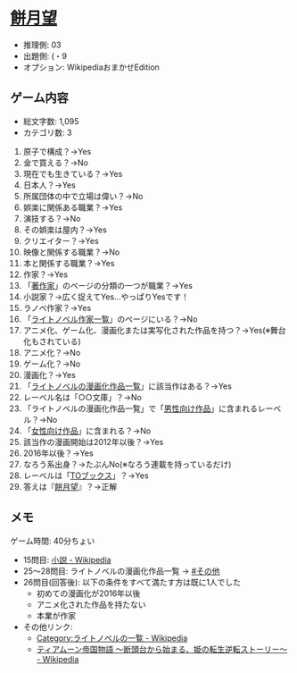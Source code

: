 # [餅月望](https://ja.wikipedia.org/wiki/%E9%A4%85%E6%9C%88%E6%9C%9B)

- 推理側: 03
- 出題側: (・9
- オプション: WikipediaおまかせEdition

## ゲーム内容

- 総文字数: 1,095
- カテゴリ数: 3

1. 原子で構成？→Yes
2. 金で買える？→No
3. 現在でも生きている？→Yes
4. 日本人？→Yes
5. 所属団体の中で立場は偉い？→No
6. 娯楽に関係ある職業？→Yes
7. 演技する？→No
8. その娯楽は屋内？→Yes
9. クリエイター？→Yes
10. 映像と関係する職業？→No
11. 本と関係する職業？→Yes
12. 作家？→Yes
13. 「[著作家](https://ja.wikipedia.org/wiki/%E8%91%97%E4%BD%9C%E5%AE%B6)」のページの分類の一つが職業？→Yes
14. 小説家？→広く捉えてYes…やっぱりYesです！
15. ラノベ作家？→Yes
16. 「[ライトノベル作家一覧](https://ja.wikipedia.org/wiki/%E3%83%A9%E3%82%A4%E3%83%88%E3%83%8E%E3%83%99%E3%83%AB%E4%BD%9C%E5%AE%B6%E4%B8%80%E8%A6%A7)」のページにいる？→No
17. アニメ化、ゲーム化、漫画化または実写化された作品を持つ？→Yes(※舞台化もされている)
18. アニメ化？→No
19. ゲーム化？→No
20. 漫画化？→Yes
21. 「[ライトノベルの漫画化作品一覧](https://ja.wikipedia.org/wiki/%E3%83%A9%E3%82%A4%E3%83%88%E3%83%8E%E3%83%99%E3%83%AB%E3%81%AE%E6%BC%AB%E7%94%BB%E5%8C%96%E4%BD%9C%E5%93%81%E4%B8%80%E8%A6%A7)」に該当作はある？→Yes
22. レーベル名は「○○文庫」？→No
23. 「ライトノベルの漫画化作品一覧」で「[男性向け作品](https://ja.wikipedia.org/wiki/%E3%83%A9%E3%82%A4%E3%83%88%E3%83%8E%E3%83%99%E3%83%AB%E3%81%AE%E6%BC%AB%E7%94%BB%E5%8C%96%E4%BD%9C%E5%93%81%E4%B8%80%E8%A6%A7#%E7%94%B7%E6%80%A7%E5%90%91%E3%81%91%E4%BD%9C%E5%93%81)」に含まれるレーベル？→No
24. 「[女性向け作品](https://ja.wikipedia.org/wiki/%E3%83%A9%E3%82%A4%E3%83%88%E3%83%8E%E3%83%99%E3%83%AB%E3%81%AE%E6%BC%AB%E7%94%BB%E5%8C%96%E4%BD%9C%E5%93%81%E4%B8%80%E8%A6%A7#%E5%A5%B3%E6%80%A7%E5%90%91%E3%81%91%E4%BD%9C%E5%93%81)」に含まれる？→No
25. 該当作の漫画開始は2012年以後？→Yes
26. 2016年以後？→Yes
27. なろう系出身？→たぶんNo(※なろう連載を持っているだけ)
28. レーベルは「[TOブックス](https://ja.wikipedia.org/wiki/%E3%83%A9%E3%82%A4%E3%83%88%E3%83%8E%E3%83%99%E3%83%AB%E3%81%AE%E6%BC%AB%E7%94%BB%E5%8C%96%E4%BD%9C%E5%93%81%E4%B8%80%E8%A6%A7#TO%E3%83%96%E3%83%83%E3%82%AF%E3%82%B9)」？→Yes
29. 答えは『[餅月望](https://ja.wikipedia.org/wiki/%E9%A4%85%E6%9C%88%E6%9C%9B)』？→正解

## メモ

ゲーム時間: 40分ちょい

- 15問目: [小説 - Wikipedia](https://ja.wikipedia.org/wiki/%E5%B0%8F%E8%AA%AC)
- 25～28問目: ライトノベルの漫画化作品一覧 → [#その他](https://ja.wikipedia.org/wiki/%E3%83%A9%E3%82%A4%E3%83%88%E3%83%8E%E3%83%99%E3%83%AB%E3%81%AE%E6%BC%AB%E7%94%BB%E5%8C%96%E4%BD%9C%E5%93%81%E4%B8%80%E8%A6%A7#%E3%81%9D%E3%81%AE%E4%BB%96)  
- 26問目(回答後): 以下の条件をすべて満たす方は既に1人でした
  - 初めての漫画化が2016年以後
  - アニメ化された作品を持たない
  - 本業が作家
- その他リンク:
  - [Category:ライトノベルの一覧 - Wikipedia](https://ja.wikipedia.org/wiki/Category:%E3%83%A9%E3%82%A4%E3%83%88%E3%83%8E%E3%83%99%E3%83%AB%E3%81%AE%E4%B8%80%E8%A6%A7)
  - [ティアムーン帝国物語 〜断頭台から始まる、姫の転生逆転ストーリー〜 - Wikipedia](https://ja.wikipedia.org/wiki/%E3%83%86%E3%82%A3%E3%82%A2%E3%83%A0%E3%83%BC%E3%83%B3%E5%B8%9D%E5%9B%BD%E7%89%A9%E8%AA%9E_%E3%80%9C%E6%96%AD%E9%A0%AD%E5%8F%B0%E3%81%8B%E3%82%89%E5%A7%8B%E3%81%BE%E3%82%8B%E3%80%81%E5%A7%AB%E3%81%AE%E8%BB%A2%E7%94%9F%E9%80%86%E8%BB%A2%E3%82%B9%E3%83%88%E3%83%BC%E3%83%AA%E3%83%BC%E3%80%9C)
